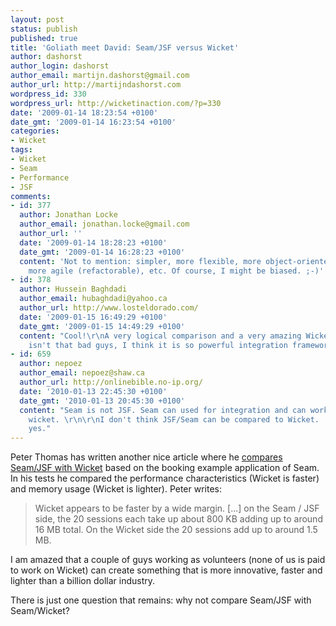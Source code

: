 ```yaml
---
layout: post
status: publish
published: true
title: 'Goliath meet David: Seam/JSF versus Wicket'
author: dashorst
author_login: dashorst
author_email: martijn.dashorst@gmail.com
author_url: http://martijndashorst.com
wordpress_id: 330
wordpress_url: http://wicketinaction.com/?p=330
date: '2009-01-14 18:23:54 +0100'
date_gmt: '2009-01-14 16:23:54 +0100'
categories:
- Wicket
tags:
- Wicket
- Seam
- Performance
- JSF
comments:
- id: 377
  author: Jonathan Locke
  author_email: jonathan.locke@gmail.com
  author_url: ''
  date: '2009-01-14 18:28:23 +0100'
  date_gmt: '2009-01-14 16:28:23 +0100'
  content: 'Not to mention: simpler, more flexible, more object-oriented, more secure,
    more agile (refactorable), etc. Of course, I might be biased. ;-)'
- id: 378
  author: Hussein Baghdadi
  author_email: hubaghdadi@yahoo.ca
  author_url: http://www.losteldorado.com/
  date: '2009-01-15 16:49:29 +0100'
  date_gmt: '2009-01-15 14:49:29 +0100'
  content: "Cool!\r\nA very logical comparison and a very amazing Wicket :)\r\nSeam
    isn't that bad guys, I think it is so powerful integration framework."
- id: 659
  author: nepoez
  author_email: nepoez@shaw.ca
  author_url: http://onlinebible.no-ip.org/
  date: '2010-01-13 22:45:30 +0100'
  date_gmt: '2010-01-13 20:45:30 +0100'
  content: "Seam is not JSF. Seam can used for integration and can work with JSF and
    wicket. \r\n\r\nI don't think JSF/Seam can be compared to Wicket.  JSF vs Wicket
    yes."
---
```

<p>Peter Thomas has written another nice article where he <a href="http://ptrthomas.wordpress.com/2009/01/14/seam-jsf-vs-wicket-performance-comparison/">compares Seam/JSF with Wicket</a> based on the booking example application of Seam. In his tests he compared the performance characteristics (Wicket is faster) and memory usage (Wicket is lighter). Peter writes:</p>
<blockquote><p>Wicket appears to be faster by a wide margin. [...] on the Seam / JSF side, the 20 sessions each take up about 800 KB adding up to around 16 MB total. On the Wicket side the 20 sessions add up to around 1.5 MB.</p></blockquote>
<p>I am amazed that a couple of guys working as volunteers (none of us is paid to work on Wicket) can create something that is more innovative, faster and lighter than a billion dollar industry.</p>
<p>
There is just one question that remains: why not compare Seam/JSF with Seam/Wicket?</p>
